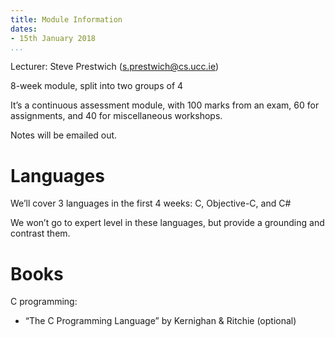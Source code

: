 ```yaml
---
title: Module Information
dates:
- 15th January 2018
...
```


Lecturer: Steve Prestwich (s.prestwich@cs.ucc.ie)

8-week module, split into two groups of 4

It’s a continuous assessment module, with 100 marks from an exam, 60 for assignments, and 40 for miscellaneous workshops.

Notes will be emailed out.

# Languages

We’ll cover 3 languages in the first 4 weeks: C, Objective-C, and C#

We won’t go to expert level in these languages, but provide a grounding and contrast them.

# Books

C programming:

- “The C Programming Language” by Kernighan & Ritchie (optional)
